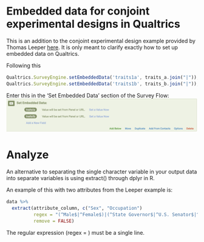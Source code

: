 # Embedded data for conjoint experimental designs in Qualtrics

This is an addition to the conjoint experimental design example provided by Thomas Leeper [here](https://github.com/leeper/conjoint-example). It is only meant to clarify exactly how to set up embedded data on Qualtrics. 

Following this 
```js
Qualtrics.SurveyEngine.setEmbeddedData('traits1a', traits_a.join("|"));
Qualtrics.SurveyEngine.setEmbeddedData('traits1b', traits_b.join("|"));
```
Enter this in the ‘Set Embedded Data’ section of the Survey Flow:
 ![example](embedded_data.png)


# Analyze

An alternative to separating the single character variable in your output data into separate variables is using extract() through dplyr in R.

An example of this with two attributes from the Leeper example is: 

```R
data %>% 
  extract(attribute_column, c("Sex", "Occupation")
          regex = "(^Male$|^Female$)|(^State Governor$|^U.S. Senator$|^Member of Congress$|^CEO$)",
          remove = FALSE)
```

The regular expression (regex = ) must be a single line.
